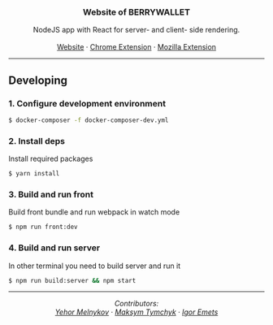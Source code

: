 <p align="center">
  <h3 align="center">Website of BERRYWALLET</h3>

  <p align="center">
    NodeJS app with React for server- and client- side rendering.
    <br/>
    <br/>
    <a href="https://berrywallet.io">Website</a>
    ·
    <a href="https://chrome.google.com/webstore/detail/berrywallet/boidgcdefidhoojfljngigkjffbodjmn">Chrome Extension</a>
    ·
    <a href="https://addons.mozilla.org/firefox/addon/berrywallet">Mozilla Extension</a>
  </p>
</p>

<hr />

## Developing

### 1. Configure development environment
```bash
$ docker-composer -f docker-composer-dev.yml
```

### 2. Install deps
Install required packages
```bash
$ yarn install
```

### 3. Build and run front
Build front bundle and run webpack in watch mode
```bash
$ npm run front:dev
```

### 4. Build and run server
In other terminal you need to build server and run it
```bash
$ npm run build:server && npm start
```


<hr />

<p align="center">
    <i>Contributors: </i>
    <br />
    <i>
        <a href="https://github.com/Eropi4">Yehor Melnykov</a>
        ·
        <a href="https://github.com/m-tymchyk">Maksym Tymchyk</a>
        ·
        <a href="https://github.com/IOuser">Igor Emets</a>
    </i>
</p>